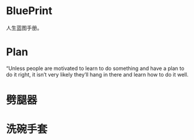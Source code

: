 # BluePrint
人生蓝图手册。

# Plan
“Unless people are motivated to learn to do
something and have a plan to do it right, it isn’t very
likely they’ll hang in there and learn how to do it
well. 

# 劈腿器
# 洗碗手套
